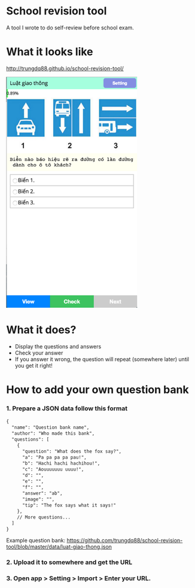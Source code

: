 # School revision tool
A tool I wrote to do self-review before school exam.

# What it looks like

http://trungdq88.github.io/school-revision-tool/

<img src="screenshot.png" width="350px"/>

# What it does?

- Display the questions and answers
- Check your answer
- If you answer it wrong, the question will repeat (somewhere later) until you get it right!


# How to add your own question bank

### 1. Prepare a JSON data follow this format

```
{
  "name": "Question bank name",
  "author": "Who made this bank",
  "questions": [
    {
      "question": "What does the fox say?",
      "a": "Pa pa pa pa pau!",
      "b": "Hachi hachi hachihou!",
      "c": "Aouuuuuuu uuuu!",
      "d": "",
      "e": "",
      "f": "",
      "answer": "ab",
      "image": "",
      "tip": "The fox says what it says!"
    },
    // More questions...
  ]
}
```

Example question bank: https://github.com/trungdq88/school-revision-tool/blob/master/data/luat-giao-thong.json

### 2. Upload it to somewhere and get the URL

### 3. Open app > Setting > Import > Enter your URL.
